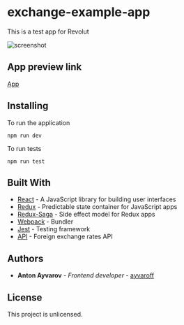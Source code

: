 # exchange-example-app

This is a test app for Revolut

![screenshot](https://user-images.githubusercontent.com/10350182/57172034-7e192a80-6e23-11e9-963c-e12b9951c35c.png)

## App preview link

[App](https://ayvaroff.github.io/exchange-example-app/)

## Installing

To run the application

```
npm run dev
```

To run tests

```
npm run test
```

## Built With

* [React](https://reactjs.org) - A JavaScript library for building user interfaces
* [Redux](https://redux.js.org) - Predictable state container for JavaScript apps
* [Redux-Saga](https://redux-saga.js.org/) - Side effect model for Redux apps
* [Webpack](https://webpack.js.org) - Bundler
* [Jest](https://jestjs.io/en/) - Testing framework
* [API](exchangeratesapi.io) - Foreign exchange rates API 

## Authors

* **Anton Ayvarov** - *Frontend developer* - [ayvaroff](https://github.com/ayvaroff)

## License

This project is unlicensed.
